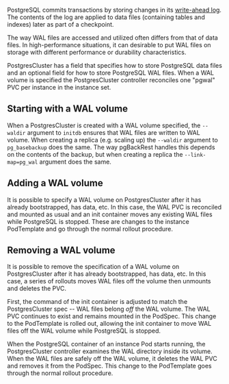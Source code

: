 <!--
 Copyright 2021 Crunchy Data Solutions, Inc.
 Licensed under the Apache License, Version 2.0 (the "License");
 you may not use this file except in compliance with the License.
 You may obtain a copy of the License at

 http://www.apache.org/licenses/LICENSE-2.0

 Unless required by applicable law or agreed to in writing, software
 distributed under the License is distributed on an "AS IS" BASIS,
 WITHOUT WARRANTIES OR CONDITIONS OF ANY KIND, either express or implied.
 See the License for the specific language governing permissions and
 limitations under the License.
-->

PostgreSQL commits transactions by storing changes in its [write-ahead log][WAL].
The contents of the log are applied to data files (containing tables and indexes)
later as part of a checkpoint.

The way WAL files are accessed and utilized often differs from that of data
files. In high-performance situations, it can desirable to put WAL files on
storage with different performance or durability characteristics.

[WAL]: https://www.postgresql.org/docs/current/wal.html


PostgresCluster has a field that specifies how to store PostgreSQL data files
and an optional field for how to store PostgreSQL WAL files. When a WAL volume
is specified the PostgresCluster controller reconciles one "pgwal" PVC per
instance in the instance set.

## Starting with a WAL volume

When a PostgresCluster is created with a WAL volume specified, the `--waldir`
argument to `initdb` ensures that WAL files are written to WAL volume. When
creating a replica (e.g. scaling up) the `--waldir` argument to `pg_basebackup`
does the same. The way pgBackRest handles this depends on the contents of the
backup, but when creating a replica the `--link-map=pg_wal` argument does the
same.

## Adding a WAL volume

It is possible to specify a WAL volume on PostgresCluster after it has already
bootstrapped, has data, etc. In this case, the WAL PVC is reconciled and mounted
as usual and an init container moves any existing WAL files while PostgreSQL is
stopped. These are changes to the instance PodTemplate and go through the normal
rollout procedure.

## Removing a WAL volume

It is possible to remove the specification of a WAL volume on PostgresCluster
after it has already bootstrapped, has data, etc. In this case, a series of
rollouts moves WAL files off the volume then unmounts and deletes the PVC.

First, the command of the init container is adjusted to match the PostgresCluster
spec -- WAL files belong *off* the WAL volume. The WAL PVC continues to exist
and remains mounted in the PodSpec. This change to the PodTemplate is rolled
out, allowing the init container to move WAL files off the WAL volume while
PostgreSQL is stopped.

When the PostgreSQL container of an instance Pod starts running, the
PostgresCluster controller examines the WAL directory inside its volume. When
the WAL files are safely off the WAL volume, it deletes the WAL PVC and removes
it from the PodSpec. This change to the PodTemplate goes through the normal
rollout procedure.

